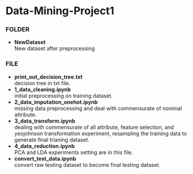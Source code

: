 # Data-Mining-Project1
### FOLDER

-   **NewDataset**\
    New dataset after preprocessing

### FILE

-   **print\_out\_decision\_tree.txt**\
    decision tree in txt file.
-   **1\_data\_cleaning.ipynb**\
    initial preprocessing on training dataset.
-   **2\_data\_imputation\_onehot.ipynb**\
    missing data preprocessing and deal with commensurate of nominal
    attribute.
-   **3\_data\_transform.ipynb**\
    dealing with commensurate of all attribute, feature selection, and
    yeojohnson transformation experiment, resampling the training data
    to generate final trianing dataset.
-   **4\_data\_reduction.ipynb**\
    PCA and LDA experiments setting are in this file.
-   **convert\_test\_data.ipynb**\
    convert raw testing dataset to become final testing dataset.

